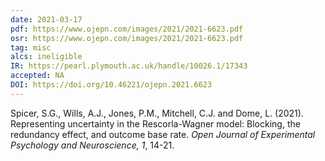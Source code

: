 ```yaml
---
date: 2021-03-17
pdf: https://www.ojepn.com/images/2021/2021-6623.pdf
osr: https://www.ojepn.com/images/2021/2021-6623.pdf
tag: misc
alcs: ineligible
IR: https://pearl.plymouth.ac.uk/handle/10026.1/17343
accepted: NA
DOI: https://doi.org/10.46221/ojepn.2021.6623
---
```


Spicer, S.G., Wills,  A.J., Jones, P.M., Mitchell, C.J. and Dome, L.  (2021). Representing uncertainty in the Rescorla-Wagner model: Blocking, the redundancy effect, and outcome base rate. _Open Journal of Experimental Psychology and Neuroscience, 1_, 14-21.




